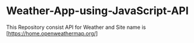 # Weather-App-using-JavaScript-API
This Repository consist API for Weather and Site name is [https://home.openweathermap.org/]
